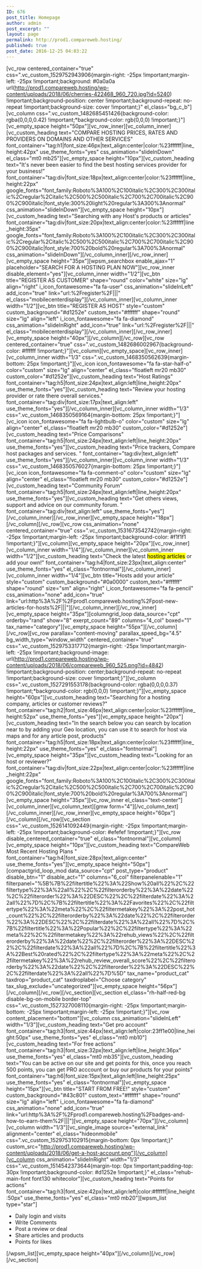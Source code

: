 ```yaml
---
ID: 676
post_title: Homepage
author: admin
post_excerpt: ""
layout: page
permalink: http://prod1.compareweb.hosting/
published: true
post_date: 2016-12-25 04:03:22
---
```

[vc_row centered_container="true" css=".vc_custom_1529752943906{margin-right: -25px !important;margin-left: -25px !important;background: #0a0a0a url(http://prod1.compareweb.hosting/wp-content/uploads/2018/06/cherries-422468_960_720.jpg?id=5240) !important;background-position: center !important;background-repeat: no-repeat !important;background-size: cover !important;}" el_class="bg_c_b"][vc_column css=".vc_custom_1482685451426{background-color: rgba(0,0,0,0.42) !important;*background-color: rgb(0,0,0) !important;}"][vc_empty_space height="50px"][vc_row_inner][vc_column_inner][vc_custom_heading text="COMPARE HOSTING PRICES, RATES AND PROVIDERS
ON DOMAINS AND OTHER SERVICES" font_container="tag:h1|font_size:46px|text_align:center|color:%23ffffff|line_height:42px" use_theme_fonts="yes" css_animation="slideInDown" el_class="mt0 mb25"][vc_empty_space height="10px"][vc_custom_heading text="It's never been easier to find the best hosting services provider for your business!" font_container="tag:div|font_size:18px|text_align:center|color:%23ffffff|line_height:22px" google_fonts="font_family:Roboto%3A100%2C100italic%2C300%2C300italic%2Cregular%2Citalic%2C500%2C500italic%2C700%2C700italic%2C900%2C900italic|font_style:300%20light%20regular%3A300%3Anormal" css_animation="slideInDown"][vc_empty_space height="10px"][vc_custom_heading text="Searching with any Host's products or articles" font_container="tag:div|font_size:20px|text_align:center|color:%23ffffff|line_height:35px" google_fonts="font_family:Roboto%3A100%2C100italic%2C300%2C300italic%2Cregular%2Citalic%2C500%2C500italic%2C700%2C700italic%2C900%2C900italic|font_style:700%20bold%20regular%3A700%3Anormal" css_animation="slideInDown"][/vc_column_inner][/vc_row_inner][vc_empty_space height="35px"][wpsm_searchbox enable_ajax="1" placeholder="SEARCH FOR A HOSTING PLAN NOW"][vc_row_inner disable_element="yes"][vc_column_inner width="1/2"][vc_btn title="REGISTER AS CUSTOMER" shape="round" color="white" size="lg" align="right" i_icon_fontawesome="fa fa-user" css_animation="slideInLeft" add_icon="true" link="url:%2Fregister%2F|||" el_class="mobilecenterdisplay"][/vc_column_inner][vc_column_inner width="1/2"][vc_btn title="REGISTER AS HOST" style="custom" custom_background="#d1252e" custom_text="#ffffff" shape="round" size="lg" align="left" i_icon_fontawesome="fa fa-diamond" css_animation="slideInRight" add_icon="true" link="url:%2Fregister%2F|||" el_class="mobilecenterdisplay"][/vc_column_inner][/vc_row_inner][vc_empty_space height="40px"][/vc_column][/vc_row][vc_row centered_container="true" css=".vc_custom_1482686002967{background-color: #ffffff !important;}"][vc_column][vc_empty_space][vc_row_inner][vc_column_inner width="1/3" css=".vc_custom_1468350562639{margin-bottom: 25px !important;}"][vc_icon icon_fontawesome="fa fa-star-half-o" color="custom" size="lg" align="center" el_class="floatleft mr20 mb30" custom_color="#d1252e"][vc_custom_heading text="Host Ratings" font_container="tag:h5|font_size:24px|text_align:left|line_height:20px" use_theme_fonts="yes"][vc_custom_heading text="Review your hosting provider or rate there overall services." font_container="tag:div|font_size:17px|text_align:left" use_theme_fonts="yes"][/vc_column_inner][vc_column_inner width="1/3" css=".vc_custom_1468350569164{margin-bottom: 25px !important;}"][vc_icon icon_fontawesome="fa fa-lightbulb-o" color="custom" size="lg" align="center" el_class="floatleft mr20 mb30" custom_color="#d1252e"][vc_custom_heading text="Price Comparisons" font_container="tag:h5|font_size:24px|text_align:left|line_height:20px" use_theme_fonts="yes"][vc_custom_heading text="Price trackers, Compare host packages and services.
" font_container="tag:div|text_align:left" use_theme_fonts="yes"][/vc_column_inner][vc_column_inner width="1/3" css=".vc_custom_1468350576027{margin-bottom: 25px !important;}"][vc_icon icon_fontawesome="fa fa-comment-o" color="custom" size="lg" align="center" el_class="floatleft mr20 mb30" custom_color="#d1252e"][vc_custom_heading text="Community Forum" font_container="tag:h5|font_size:24px|text_align:left|line_height:20px" use_theme_fonts="yes"][vc_custom_heading text="Get others views, support and advice on our community forum.
" font_container="tag:div|text_align:left" use_theme_fonts="yes"][/vc_column_inner][/vc_row_inner][vc_empty_space height="18px"][/vc_column][/vc_row][vc_row css_animation="none" centered_container="true" css=".vc_custom_1531673542742{margin-right: -25px !important;margin-left: -25px !important;background-color: #f1f1f1 !important;}"][vc_column][vc_empty_space height="20px"][vc_row_inner][vc_column_inner width="1/4"][/vc_column_inner][vc_column_inner width="1/2"][vc_custom_heading text="Check the latest <mark>hosting articles</mark> or add your own!" font_container="tag:h4|font_size:23px|text_align:center" use_theme_fonts="yes" el_class="fontnormal"][/vc_column_inner][vc_column_inner width="1/4"][vc_btn title="Hosts add your article" style="custom" custom_background="#0a0000" custom_text="#ffffff" shape="round" size="sm" align="right" i_icon_fontawesome="fa fa-pencil" css_animation="none" add_icon="true" link="url:http%3A%2F%2Fprod1.compareweb.hosting%2Fpost-new-articles-for-hosts%2F|||"][/vc_column_inner][/vc_row_inner][vc_empty_space height="35px"][columngrid_loop data_source="cpt" orderby="rand" show="8" exerpt_count="89" columns="4_col" boxed="1" tax_name="category"][vc_empty_space height="55px"][/vc_column][/vc_row][vc_row parallax="content-moving" parallax_speed_bg="4.5" bg_width_type="window_width" centered_container="true" css=".vc_custom_1529753317712{margin-right: -25px !important;margin-left: -25px !important;background-image: url(http://prod1.compareweb.hosting/wp-content/uploads/2018/06/compareweb_960_525.png?id=4842) !important;background-position: center;background-repeat: no-repeat !important;background-size: cover !important;}"][vc_column css=".vc_custom_1527291553178{background-color: rgba(0,0,0,0.37) !important;*background-color: rgb(0,0,0) !important;}"][vc_empty_space height="60px"][vc_custom_heading text="Searching for a hosting company, articles or customer reviews?" font_container="tag:h2|font_size:46px|text_align:center|color:%23ffffff|line_height:52px" use_theme_fonts="yes"][vc_empty_space height="20px"][vc_custom_heading text="In the search below you can search by location near to by adding your Geo location,
you can use it to search for host via maps and for any article post, products" font_container="tag:h5|font_size:18px|text_align:center|color:%23ffffff|line_height:22px" use_theme_fonts="yes" el_class="fontnormal"][vc_empty_space height="35px"][vc_custom_heading text="Looking for an host or reviewer?" font_container="tag:div|font_size:22px|text_align:center|color:%23ffffff|line_height:22px" google_fonts="font_family:Roboto%3A100%2C100italic%2C300%2C300italic%2Cregular%2Citalic%2C500%2C500italic%2C700%2C700italic%2C900%2C900italic|font_style:700%20bold%20regular%3A700%3Anormal"][vc_empty_space height="35px"][vc_row_inner el_class="text-center"][vc_column_inner][vc_column_text][gmw form="4"][/vc_column_text][/vc_column_inner][/vc_row_inner][vc_empty_space height="60px"][/vc_column][/vc_row][vc_section css=".vc_custom_1526141092449{margin-right: -25px !important;margin-left: -25px !important;background-color: #efefef !important;}"][vc_row disable_centered_container="true" el_class="fontnormal"][vc_column][vc_empty_space height="10px"][vc_custom_heading text="CompareWeb Most Recent Hosting Plans " font_container="tag:h4|font_size:28px|text_align:center" use_theme_fonts="yes"][vc_empty_space height="50px"][compactgrid_loop_mod data_source="cpt" post_type="product" disable_btn="1" disable_act="1" columns="6_col" filterpanelenable="1" filterpanel="%5B%7B%22filtertitle%22%3A%22Show%20all%22%2C%22filtertype%22%3A%22all%22%2C%22filterorderby%22%3A%22date%22%2C%22filterorder%22%3A%22DESC%22%2C%22filterdate%22%3A%22all%22%7D%2C%7B%22filtertitle%22%3A%22Favorites%22%2C%22filtertype%22%3A%22meta%22%2C%22filtermetakey%22%3A%22post_hot_count%22%2C%22filterorderby%22%3A%22date%22%2C%22filterorder%22%3A%22DESC%22%2C%22filterdate%22%3A%22all%22%7D%2C%7B%22filtertitle%22%3A%22Popular%22%2C%22filtertype%22%3A%22meta%22%2C%22filtermetakey%22%3A%22rehub_views%22%2C%22filterorderby%22%3A%22date%22%2C%22filterorder%22%3A%22DESC%22%2C%22filterdate%22%3A%22all%22%7D%2C%7B%22filtertitle%22%3A%22Best%20rated%22%2C%22filtertype%22%3A%22meta%22%2C%22filtermetakey%22%3A%22rehub_review_overall_score%22%2C%22filterorderby%22%3A%22date%22%2C%22filterorder%22%3A%22DESC%22%2C%22filterdate%22%3A%22all%22%7D%5D" tax_name="product_cat" taxdrop="product_cat" taxdroplabel="Choose category" tax_slug_exclude="uncategorized"][vc_empty_space height="56px"][/vc_column][/vc_row][/vc_section][vc_section el_class="rh-half-red-bg disable-bg-on-mobile border-top" css=".vc_custom_1527327008110{margin-right: -25px !important;margin-bottom: -25px !important;margin-left: -25px !important;}"][vc_row content_placement="bottom"][vc_column css_animation="slideInLeft" width="1/3"][vc_custom_heading text="Get pro account" font_container="tag:h3|font_size:44px|text_align:left|color:23ff1e00|line_height:50px" use_theme_fonts="yes" el_class="mt0 mb10"][vc_custom_heading text="For free actions" font_container="tag:h3|font_size:32px|text_align:left|line_height:36px" use_theme_fonts="yes" el_class="mt0 mb35"][vc_custom_heading text="You can be active on our site and get points for this, once you reach 500 points, you can get PRO acccount or buy our products for your points" font_container="tag:h6|font_size:15px|text_align:left|line_height:25px" use_theme_fonts="yes" el_class="fontnormal"][vc_empty_space height="15px"][vc_btn title="START FROM FREE!" style="custom" custom_background="#43c801" custom_text="#ffffff" shape="round" size="lg" align="left" i_icon_fontawesome="fa fa-diamond" css_animation="none" add_icon="true" link="url:http%3A%2F%2Fprod1.compareweb.hosting%2Fbadges-and-how-to-earn-them%2F|||"][vc_empty_space height="70px"][/vc_column][vc_column width="1/3"][vc_single_image source="external_link" alignment="center" el_class="hideonmobile" css=".vc_custom_1529753102915{margin-bottom: 0px !important;}" custom_src="http://prod1.compareweb.hosting/wp-content/uploads/2018/06/get-a-host-account.png"][/vc_column][vc_column css_animation="slideInRight" width="1/3" css=".vc_custom_1514542373644{margin-top: 0px !important;padding-top: 30px !important;background-color: #d1252e !important;}" el_class="rehub-main-font font130 whitecolor"][vc_custom_heading text="Points for actions" font_container="tag:h3|font_size:42px|text_align:left|color:#ffffff|line_height:50px" use_theme_fonts="yes" el_class="mt0 mb20"][wpsm_list type="star"]
<ul>
 	<li>Daily login and visits</li>
 	<li>Write Comments</li>
 	<li>Post a review or deal</li>
 	<li>Share articles and products</li>
 	<li>Points for likes</li>
</ul>
[/wpsm_list][vc_empty_space height="40px"][/vc_column][/vc_row][/vc_section]